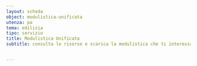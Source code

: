 ```yaml
---
layout: scheda
object: modulistica-unificata
utenza: pa
tema: edilizia
tipo: servizio
title: Modulistica Unificata
subtitle: consulta le risorse e scarica la modulistica che ti interessa


---
```

